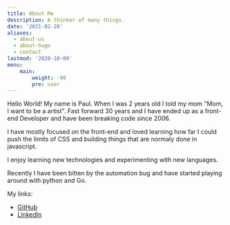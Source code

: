 ```yaml
---
title: About Me
description: A thinker of many things.
date: '2021-02-28'
aliases:
  - about-us
  - about-hugo
  - contact
lastmod: '2020-10-09'
menu:
    main: 
        weight: -90
        pre: user
---
```


Hello World! My name is Paul. When I was 2 years old I told my mom "Mom, I want to be a artist". Fast forward 30 years and I have ended up as a front-end Developer and have been breaking code since 2006.

I have mostly focused on the front-end and loved learning how far I could push the limits of CSS and building things that are normaly done in javascript. 

I enjoy learning new technologies and experimenting with new languages. 

Recently I have been bitten by the automation bug and have started playing around with python and Go. 

My links:
- [GitHub](https://github.com/p4ttch)
- [LinkedIn](https://www.linkedin.com/in/paul-dudley-91b13292/)
